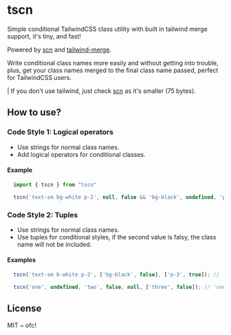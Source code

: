# tscn

Simple conditional TailwindCSS class utility with built in tailwind merge support, it's tiny, and fast!

Powered by [scn](https://github.com/fayez-nazzal/scn) and [tailwind-merge](https://github.com/dcastil/tailwind-merge).

Write conditional class names more easily and without getting into trouble, plus, get your class names merged to the final class name passed, perfect for TailwindCSS users.

| If you don't use tailwind, just check [scn](https://github.com/fayez-nazzal/scn) as it's smaller (75 bytes).

## How to use?

### Code Style 1: Logical operators

- Use strings for normal class names.
- Add logical operators for conditional classes.

#### Example

```js
  import { tscn } from "tscn"

  tscn('text-sm bg-white p-2', null, false && 'bg-black', undefined, 'p-3'); // 'text-sm bg-white p-3'
```

### Code Style 2: Tuples

- Use strings for normal class names.
- Use tuples for conditional styles, if the second value is falsy, the class name will not be included.

#### Examples

```js
  tscn('text-sm b-white p-2', ['bg-black', false], ['p-3', true]); // 'text-sm bg-white p-3'
```

```js
  tscn('one', undefined, 'two', false, null, ['three', false]); // 'one two'
```

## License

MIT ~ ofc!
